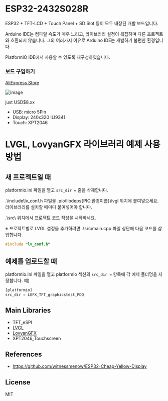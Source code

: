 # ESP32-2432S028R

ESP32 + TFT-LCD + Touch Panel + SD Slot 등이 모두 내장된 개발 보드입니다.

Arduino IDE는 컴파일 속도가 매우 느리고, 라이브러리 설정이 복잡하며 다른 프로젝트와 호환되지 않습니다.
그외 여러가지 이유로 Arduino IDE는 개발하기 불편한 환경입니다.

PlatformIO IDE에서 사용할 수 있도록 재구성하였습니다.

### 보드 구입하기

[AliExpress Store](https://s.click.aliexpress.com/e/_oEkDPab)

![image](https://github.com/user-attachments/assets/0a4fbbd2-c4fa-48ef-bc53-e8ed9a881e4e)

just USD$8.xx

- USB: micro 5Pin
- Display: 240x320 ILI9341
- Touch: XPT2046

# LVGL, LovyanGFX 라이브러리 예제 사용 방법
## 새 프로젝트일 때
platformio.ini 파일을 열고
```src_dir =``` 줄을 삭제합니다.

.\include\lv_conf.h 파일을 .pio\libdeps\{PIO.환경이름}\lvgl 위치에 붙여넣으세요. 라이브러리를 설치할 때마다 붙여넣어야 합니다.

.\src\ 위치에서 프로젝트 코드 작성을 시작하세요.

※ 프로젝트별로 LVGL 설정을 추가하려면 .\src\main.cpp 파일 상단에 다음 코드를 삽입합니다.
```cpp
#include "lv_conf.h"
```

## 예제를 업로드할 때
platformio.ini 파일을 열고 platformio 섹션의 ```src_dir =``` 항목에 각 예제 폴더명을 지정합니다.
예)
```py
[platformio]
src_dir = LGFX_TFT_graphicstest_PDQ
```

## Main Libraries
- TFT_eSPI
- [LVGL](https://github.com/lvgl/lvgl)
- [LovyanGFX](https://github.com/lovyan03/LovyanGFX)
- XPT2046_Touchscreen

## References
- https://github.com/witnessmenow/ESP32-Cheap-Yellow-Display

## License
MIT
